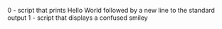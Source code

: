 0 - script that prints Hello World followed by a new line to the standard output
1 - script that displays a confused smiley
